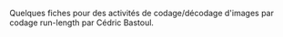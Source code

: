 Quelques fiches pour des activités de codage/décodage d'images par codage run-length par Cédric Bastoul.
